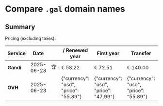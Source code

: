 # Compare `.gal` domain names

## Summary

Pricing (excluding taxes):

| Service | Date |  | / Renewed year | First year | Transfer | Restoration |
|--|--|--|--|--|--|--|
| **Gandi** | 2025-06-23 | 🏆 | € 58.22 | € 72.51 | € 140.00 | € 84.99 |
| **OVH** | 2025-06-23 |  | {"currency": "usd", "price": "55.89"} | {"currency": "usd", "price": "47.99"} | {"currency": "usd", "price": "55.89"} |  |

